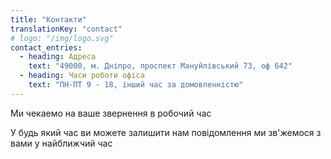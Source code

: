 ```yaml
---
title: "Контакти"
translationKey: "contact"
# logo: "/img/logo.svg"
contact_entries:
  - heading: Адреса
    text: "49000, м. Дніпро, проспект Мануйлівський 73, оф 642"
  - heading: Часи роботи офіса
    text: "ПН-ПТ 9 - 18, інший час за домовленністю"
---
```


Ми чекаемо на ваше звернення в робочий час

<!-- <h3 class="f4 b lh-title mb2">How can I get…?</h3> -->

У будь який час ви можете залишити нам повідомлення ми зв'жемося з вами у найближчий час

